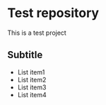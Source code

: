 # Test repository
This is a test project

## Subtitle
- List item1
- List item2
- List item3
- List item4
